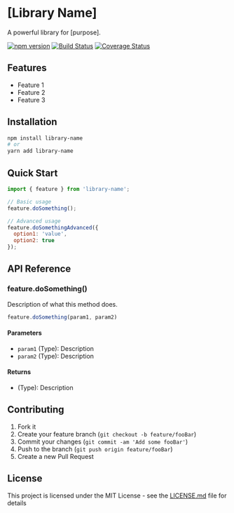 # [Library Name]

A powerful library for [purpose].

[![npm version](https://badge.fury.io/js/library-name.svg)](https://badge.fury.io/js/library-name)
[![Build Status](https://travis-ci.org/username/library-name.svg?branch=master)](https://travis-ci.org/username/library-name)
[![Coverage Status](https://coveralls.io/repos/github/username/library-name/badge.svg?branch=master)](https://coveralls.io/github/username/library-name?branch=master)

## Features

- Feature 1
- Feature 2
- Feature 3

## Installation

```bash
npm install library-name
# or
yarn add library-name
```

## Quick Start

```javascript
import { feature } from 'library-name';

// Basic usage
feature.doSomething();

// Advanced usage
feature.doSomethingAdvanced({
  option1: 'value',
  option2: true
});
```

## API Reference

### feature.doSomething()

Description of what this method does.

```javascript
feature.doSomething(param1, param2)
```

#### Parameters

- `param1` (Type): Description
- `param2` (Type): Description

#### Returns

- (Type): Description

## Contributing

1. Fork it
2. Create your feature branch (`git checkout -b feature/fooBar`)
3. Commit your changes (`git commit -am 'Add some fooBar'`)
4. Push to the branch (`git push origin feature/fooBar`)
5. Create a new Pull Request

## License

This project is licensed under the MIT License - see the [LICENSE.md](LICENSE.md) file for details 